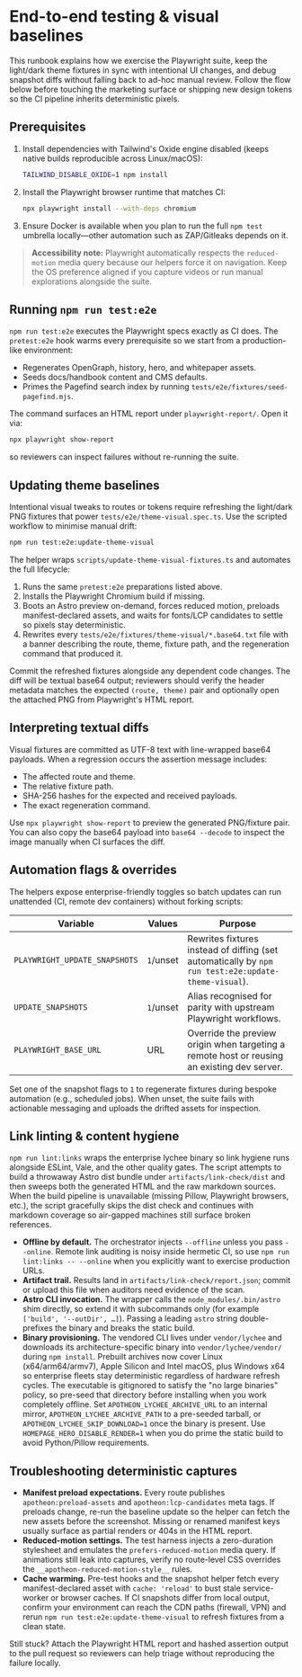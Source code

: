 # End-to-end testing & visual baselines

This runbook explains how we exercise the Playwright suite, keep the light/dark theme fixtures in sync with
intentional UI changes, and debug snapshot diffs without falling back to ad-hoc manual review. Follow the flow below
before touching the marketing surface or shipping new design tokens so the CI pipeline inherits deterministic pixels.

## Prerequisites

1. Install dependencies with Tailwind's Oxide engine disabled (keeps native builds reproducible across Linux/macOS):
   ```bash
   TAILWIND_DISABLE_OXIDE=1 npm install
   ```
2. Install the Playwright browser runtime that matches CI:
   ```bash
   npx playwright install --with-deps chromium
   ```
3. Ensure Docker is available when you plan to run the full `npm test` umbrella locally—other automation such as
   ZAP/Gitleaks depends on it.

> **Accessibility note:** Playwright automatically respects the `reduced-motion` media query because our helpers force it
> on navigation. Keep the OS preference aligned if you capture videos or run manual explorations alongside the suite.

## Running `npm run test:e2e`

`npm run test:e2e` executes the Playwright specs exactly as CI does. The `pretest:e2e` hook warms every prerequisite so we
start from a production-like environment:

- Regenerates OpenGraph, history, hero, and whitepaper assets.
- Seeds docs/handbook content and CMS defaults.
- Primes the Pagefind search index by running `tests/e2e/fixtures/seed-pagefind.mjs`.

The command surfaces an HTML report under `playwright-report/`. Open it via:

```bash
npx playwright show-report
```

so reviewers can inspect failures without re-running the suite.

## Updating theme baselines

Intentional visual tweaks to routes or tokens require refreshing the light/dark PNG fixtures that power
`tests/e2e/theme-visual.spec.ts`. Use the scripted workflow to minimise manual drift:

```bash
npm run test:e2e:update-theme-visual
```

The helper wraps `scripts/update-theme-visual-fixtures.ts` and automates the full lifecycle:

1. Runs the same `pretest:e2e` preparations listed above.
2. Installs the Playwright Chromium build if missing.
3. Boots an Astro preview on-demand, forces reduced motion, preloads manifest-declared assets, and waits for fonts/LCP
   candidates to settle so pixels stay deterministic.
4. Rewrites every `tests/e2e/fixtures/theme-visual/*.base64.txt` file with a banner describing the route, theme, fixture
   path, and the regeneration command that produced it.

Commit the refreshed fixtures alongside any dependent code changes. The diff will be textual base64 output; reviewers
should verify the header metadata matches the expected `(route, theme)` pair and optionally open the attached PNG from
Playwright's HTML report.

## Interpreting textual diffs

Visual fixtures are committed as UTF-8 text with line-wrapped base64 payloads. When a regression occurs the assertion
message includes:

- The affected route and theme.
- The relative fixture path.
- SHA-256 hashes for the expected and received payloads.
- The exact regeneration command.

Use `npx playwright show-report` to preview the generated PNG/fixture pair. You can also copy the base64 payload into
`base64 --decode` to inspect the image manually when CI surfaces the diff.

## Automation flags & overrides

The helpers expose enterprise-friendly toggles so batch updates can run unattended (CI, remote dev containers) without
forking scripts:

| Variable                      | Values    | Purpose                                                                                             |
| ----------------------------- | --------- | --------------------------------------------------------------------------------------------------- |
| `PLAYWRIGHT_UPDATE_SNAPSHOTS` | `1`/unset | Rewrites fixtures instead of diffing (set automatically by `npm run test:e2e:update-theme-visual`). |
| `UPDATE_SNAPSHOTS`            | `1`/unset | Alias recognised for parity with upstream Playwright workflows.                                     |
| `PLAYWRIGHT_BASE_URL`         | URL       | Override the preview origin when targeting a remote host or reusing an existing dev server.         |

Set one of the snapshot flags to `1` to regenerate fixtures during bespoke automation (e.g., scheduled jobs). When unset,
the suite fails with actionable messaging and uploads the drifted assets for inspection.

## Link linting & content hygiene

`npm run lint:links` wraps the enterprise lychee binary so link hygiene runs alongside ESLint, Vale, and the other quality
gates. The script attempts to build a throwaway Astro dist bundle under `artifacts/link-check/dist` and then sweeps both the
generated HTML and the raw markdown sources. When the build pipeline is unavailable (missing Pillow, Playwright browsers,
etc.), the script gracefully skips the dist check and continues with markdown coverage so air-gapped machines still surface
broken references.

- **Offline by default.** The orchestrator injects `--offline` unless you pass `--online`. Remote link auditing is noisy inside
  hermetic CI, so use `npm run lint:links -- --online` when you explicitly want to exercise production URLs.
- **Artifact trail.** Results land in `artifacts/link-check/report.json`; commit or upload this file when auditors need
  evidence of the scan.
- **Astro CLI invocation.** The wrapper calls the `node_modules/.bin/astro` shim directly, so extend it with subcommands
  only (for example `['build', '--outDir', …]`). Passing a leading `astro` string double-prefixes the binary and breaks
  the static build.
- **Binary provisioning.** The vendored CLI lives under `vendor/lychee` and downloads its architecture-specific binary into
  `vendor/lychee/vendor/` during `npm install`. Prebuilt archives now cover Linux (x64/arm64/armv7), Apple Silicon and Intel
  macOS, plus Windows x64 so enterprise fleets stay deterministic regardless of hardware refresh cycles. The executable is
  gitignored to satisfy the "no large binaries" policy, so
  pre-seed that directory before installing when you work completely offline. Set `APOTHEON_LYCHEE_ARCHIVE_URL` to an
  internal mirror, `APOTHEON_LYCHEE_ARCHIVE_PATH` to a pre-seeded tarball, or `APOTHEON_LYCHEE_SKIP_DOWNLOAD=1` once the
  binary is present. Use `HOMEPAGE_HERO_DISABLE_RENDER=1` when you do prime the static build to avoid Python/Pillow
  requirements.

## Troubleshooting deterministic captures

- **Manifest preload expectations.** Every route publishes `apotheon:preload-assets` and `apotheon:lcp-candidates`
  meta tags. If preloads change, re-run the baseline update so the helper can fetch the new assets before the screenshot.
  Missing or renamed manifest keys usually surface as partial renders or 404s in the HTML report.
- **Reduced-motion settings.** The test harness injects a zero-duration stylesheet and emulates the
  `prefers-reduced-motion` media query. If animations still leak into captures, verify no route-level CSS overrides the
  `__apotheon-reduced-motion-style__` rules.
- **Cache warming.** Pre-test hooks and the snapshot helper fetch every manifest-declared asset with `cache: 'reload'` to
  bust stale service-worker or browser caches. If CI snapshots differ from local output, confirm your environment can
  reach the CDN paths (firewall, VPN) and rerun `npm run test:e2e:update-theme-visual` to refresh fixtures from a clean
  state.

Still stuck? Attach the Playwright HTML report and hashed assertion output to the pull request so reviewers can help
triage without reproducing the failure locally.
